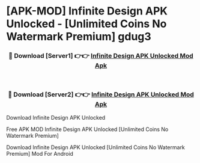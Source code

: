 # [APK-MOD] Infinite Design APK Unlocked - [Unlimited Coins No Watermark Premium] gdug3



<div align="center">
<h3>🔴 Download [Server1] 👉👉 <a href="https://momento.my/?title=Infinite_Design_APK_Unlocked">Infinite Design APK Unlocked Mod Apk</a></h3><br>

<h3>🔴 Download [Server2] 👉👉 <a href="https://momento.my/?title=Infinite_Design_APK_Unlocked">Infinite Design APK Unlocked Mod Apk</a></h3>
</div>



Download Infinite Design APK Unlocked 

Free APK MOD Infinite Design APK Unlocked [Unlimited Coins No Watermark Premium]

Download Infinite Design APK Unlocked [Unlimited Coins No Watermark Premium] Mod For Android
